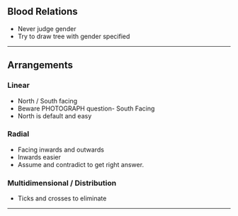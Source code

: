 ## Blood Relations
- Never judge gender
- Try to draw tree with gender specified
---
## Arrangements
### Linear
- North / South facing 
- Beware PHOTOGRAPH question- South Facing
- North is default and easy
### Radial
- Facing inwards and outwards
- Inwards easier
- Assume and contradict to get right answer.
### Multidimensional / Distribution
- Ticks and crosses to eliminate 
---
